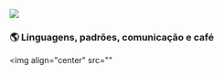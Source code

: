 ![](https://raw.githubusercontent.com/erickwelber/Repositorio/main/GitHub.png)

### 🌎 Linguagens, padrões, comunicação e café

<img align="center" src=""
